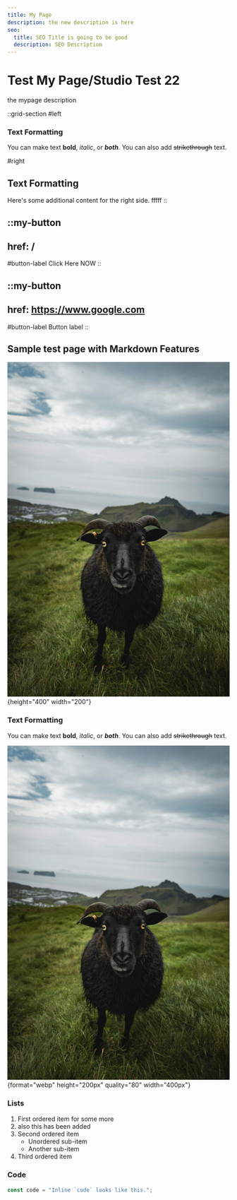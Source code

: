 ```yaml
---
title: My Page
description: the new description is here
seo:
  title: SEO Title is going to be good
  description: SEO Description
---
```


# Test My Page/Studio Test 22

the mypage description

::grid-section
#left
### Text Formatting
You can make text **bold**, *italic*, or ***both***. You can also add ~~strikethrough~~ text.

#right
<h2 class="mt-0 pt-0 mb-0 pb-0 not-prose text-3xl font-bold">Text Formatting</h2>
Here's some additional content for the right side. fffff
::

::my-button
---
href: /
---
#button-label
Click Here NOW
::

::my-button
---
href: https://www.google.com
---
#button-label
Button label
::

## Sample test page with Markdown Features

![Test Image](/karsten-winegeart-1GRm2Kdwykc-unsplash.webp){height="400" width="200"}

### Text Formatting

You can make text **bold**, *italic*, or ***both***. You can also add ~~strikethrough~~ text.

![the alt tag](/karsten-winegeart-1GRm2Kdwykc-unsplash.webp){format="webp" height="200px" quality="80" width="400px"}

### Lists

1. First ordered item for some more
2. also this has been added
3. Second ordered item
   - Unordered sub-item
   - Another sub-item
4. Third ordered item

### Code

```javascript
const code = "Inline `code` looks like this.";
```
